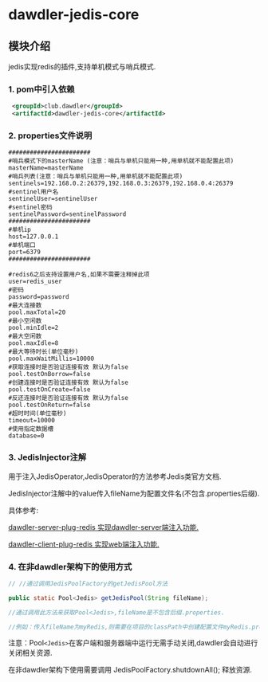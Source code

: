 # dawdler-jedis-core

## 模块介绍

jedis实现redis的插件,支持单机模式与哨兵模式.

### 1. pom中引入依赖

```xml
 <groupId>club.dawdler</groupId>
 <artifactId>dawdler-jedis-core</artifactId>
```

### 2. properties文件说明

```properties
#######################
#哨兵模式下的masterName (注意：哨兵与单机只能用一种,用单机就不能配置此项)
masterName=masterName
#哨兵列表(注意：哨兵与单机只能用一种,用单机就不能配置此项)
sentinels=192.168.0.2:26379,192.168.0.3:26379,192.168.0.4:26379
#sentinel用户名
sentinelUser=sentinelUser
#sentinel密码
sentinelPassword=sentinelPassword
#######################
#单机ip
host=127.0.0.1
#单机端口
port=6379
#######################

#redis6之后支持设置用户名,如果不需要注释掉此项
user=redis_user
#密码
password=password
#最大连接数
pool.maxTotal=20
#最小空闲数
pool.minIdle=2
#最大空闲数
pool.maxIdle=8
#最大等待时长(单位毫秒)
pool.maxWaitMillis=10000
#获取连接时是否验证连接有效 默认为false
pool.testOnBorrow=false
#创建连接时是否验证连接有效 默认为false
pool.testOnCreate=false
#反还连接时是否验证连接有效 默认为false
pool.testOnReturn=false
#超时时间(单位毫秒)
timeout=10000
#使用指定数据槽
database=0
```

### 3. JedisInjector注解

用于注入JedisOperator,JedisOperator的方法参考Jedis类官方文档.

JedisInjector注解中的value传入fileName为配置文件名(不包含.properties后缀).

具体参考:

[dawdler-server-plug-redis 实现dawdler-server端注入功能.](../dawdler-server-plug-jedis/README.md)

[dawdler-client-plug-redis 实现web端注入功能.](../dawdler-client-plug-jedis/README.md)

### 4. 在非dawdler架构下的使用方式

```java
// //通过调用JedisPoolFactory的getJedisPool方法

public static Pool<Jedis> getJedisPool(String fileName); 

//通过调用此方法来获取Pool<Jedis>,fileName是不包含后缀.properties.

//例如：传入fileName为myRedis,则需要在项目的classPath中创建配置文件myRedis.properties.

```

注意：Pool```<Jedis>```在客户端和服务器端中运行无需手动关闭,dawdler会自动进行关闭相关资源.

在非dawdler架构下使用需要调用 JedisPoolFactory.shutdownAll(); 释放资源.
